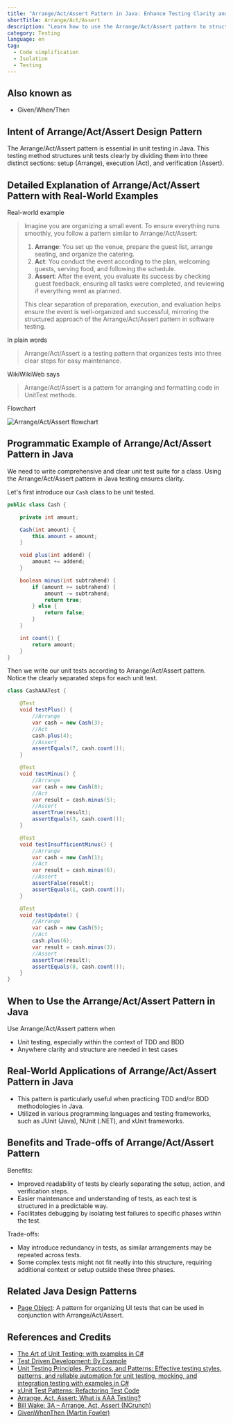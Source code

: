 ```yaml
---
title: "Arrange/Act/Assert Pattern in Java: Enhance Testing Clarity and Simplicity"
shortTitle: Arrange/Act/Assert
description: "Learn how to use the Arrange/Act/Assert pattern to structure your unit tests in Java. Improve readability and maintainability of your code with clear testing phases."
category: Testing
language: en
tag:
  - Code simplification
  - Isolation
  - Testing
---
```


## Also known as

* Given/When/Then

## Intent of Arrange/Act/Assert Design Pattern

The Arrange/Act/Assert pattern is essential in unit testing in Java. This testing method structures unit tests clearly by dividing them into three distinct sections: setup (Arrange), execution (Act), and verification (Assert).

## Detailed Explanation of Arrange/Act/Assert Pattern with Real-World Examples

Real-world example

> Imagine you are organizing a small event. To ensure everything runs smoothly, you follow a pattern similar to Arrange/Act/Assert:
>
> 1. **Arrange**: You set up the venue, prepare the guest list, arrange seating, and organize the catering.
> 2. **Act**: You conduct the event according to the plan, welcoming guests, serving food, and following the schedule.
> 3. **Assert**: After the event, you evaluate its success by checking guest feedback, ensuring all tasks were completed, and reviewing if everything went as planned.
>
> This clear separation of preparation, execution, and evaluation helps ensure the event is well-organized and successful, mirroring the structured approach of the Arrange/Act/Assert pattern in software testing.

In plain words

> Arrange/Act/Assert is a testing pattern that organizes tests into three clear steps for easy maintenance.

WikiWikiWeb says

> Arrange/Act/Assert is a pattern for arranging and formatting code in UnitTest methods.

Flowchart

![Arrange/Act/Assert flowchart](./etc/arrange-act-assert-flowchart.png "Arrange/Act/Assert flowchart")

## Programmatic Example of Arrange/Act/Assert Pattern in Java

We need to write comprehensive and clear unit test suite for a class. Using the Arrange/Act/Assert pattern in Java testing ensures clarity.

Let's first introduce our `Cash` class to be unit tested.

```java
public class Cash {

    private int amount;

    Cash(int amount) {
        this.amount = amount;
    }

    void plus(int addend) {
        amount += addend;
    }

    boolean minus(int subtrahend) {
        if (amount >= subtrahend) {
            amount -= subtrahend;
            return true;
        } else {
            return false;
        }
    }

    int count() {
        return amount;
    }
}
```

Then we write our unit tests according to Arrange/Act/Assert pattern. Notice the clearly separated steps for each unit test.

```java
class CashAAATest {

    @Test
    void testPlus() {
        //Arrange
        var cash = new Cash(3);
        //Act
        cash.plus(4);
        //Assert
        assertEquals(7, cash.count());
    }

    @Test
    void testMinus() {
        //Arrange
        var cash = new Cash(8);
        //Act
        var result = cash.minus(5);
        //Assert
        assertTrue(result);
        assertEquals(3, cash.count());
    }

    @Test
    void testInsufficientMinus() {
        //Arrange
        var cash = new Cash(1);
        //Act
        var result = cash.minus(6);
        //Assert
        assertFalse(result);
        assertEquals(1, cash.count());
    }

    @Test
    void testUpdate() {
        //Arrange
        var cash = new Cash(5);
        //Act
        cash.plus(6);
        var result = cash.minus(3);
        //Assert
        assertTrue(result);
        assertEquals(8, cash.count());
    }
}
```

## When to Use the Arrange/Act/Assert Pattern in Java

Use Arrange/Act/Assert pattern when

* Unit testing, especially within the context of TDD and BDD
* Anywhere clarity and structure are needed in test cases

## Real-World Applications of Arrange/Act/Assert Pattern in Java

* This pattern is particularly useful when practicing TDD and/or BDD methodologies in Java.
* Utilized in various programming languages and testing frameworks, such as JUnit (Java), NUnit (.NET), and xUnit frameworks.

## Benefits and Trade-offs of Arrange/Act/Assert Pattern

Benefits:

* Improved readability of tests by clearly separating the setup, action, and verification steps.
* Easier maintenance and understanding of tests, as each test is structured in a predictable way.
* Facilitates debugging by isolating test failures to specific phases within the test.

Trade-offs:

* May introduce redundancy in tests, as similar arrangements may be repeated across tests.
* Some complex tests might not fit neatly into this structure, requiring additional context or setup outside these three phases.

## Related Java Design Patterns

* [Page Object](https://java-design-patterns.com/patterns/page-object/): A pattern for organizing UI tests that can be used in conjunction with Arrange/Act/Assert.

## References and Credits

* [The Art of Unit Testing: with examples in C#](https://amzn.to/49IbdwO)
* [Test Driven Development: By Example](https://amzn.to/3wEwKbF)
* [Unit Testing Principles, Practices, and Patterns: Effective testing styles, patterns, and reliable automation for unit testing, mocking, and integration testing with examples in C#](https://amzn.to/4ayjpiM)
* [xUnit Test Patterns: Refactoring Test Code](https://amzn.to/4dHGDpm)
* [Arrange, Act, Assert: What is AAA Testing?](https://blog.ncrunch.net/post/arrange-act-assert-aaa-testing.aspx)
* [Bill Wake: 3A – Arrange, Act, Assert (NCrunch)](https://xp123.com/articles/3a-arrange-act-assert/)
* [GivenWhenThen (Martin Fowler)](https://martinfowler.com/bliki/GivenWhenThen.html)
